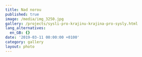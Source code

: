 ```yaml
---
title: Nad norou
published: true
image: /media/img_3250.jpg
gallery: /projects/sysli-pro-krajinu-krajina-pro-sysly.html
lang_alternatives:
  en_GB: {}
date: '2019-03-11 00:00:00 +0100'
category: gallery
layout: photo
---
```


